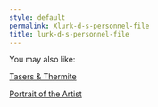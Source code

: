 ```yaml
---
style: default
permalink: Xlurk-d-s-personnel-file
title: lurk-d-s-personnel-file
---
```

You may also like:

[Tasers & Thermite](http://scp-wiki.net/tasers-thermite)

[Portrait of the Artist](http://scp-wiki.net/portrait-of-the-artist)
